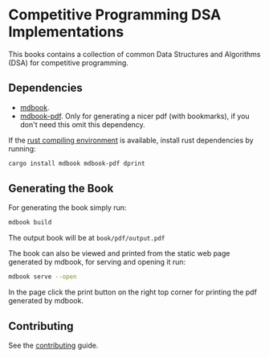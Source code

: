 # Competitive Programming DSA Implementations

This books contains a collection of common Data Structures and Algorithms (DSA)
for competitive programming.

## Dependencies

- [mdbook](https://github.com/rust-lang/mdBook).
- [mdbook-pdf](https://github.com/rust-lang/mdBook). Only for generating a nicer
  pdf (with bookmarks), if you don't need this omit this dependency.

If the [rust compiling environment](https://www.rust-lang.org/tools/install) is
available, install rust dependencies by running:

```bash
cargo install mdbook mdbook-pdf dprint
```

## Generating the Book

For generating the book simply run:

```bash
mdbook build
```

The output book will be at `book/pdf/output.pdf`

The book can also be viewed and printed from the static web page generated by
mdbook, for serving and opening it run:

```bash
mdbook serve --open
```

In the page click the print button on the right top corner for printing the pdf
generated by mdbook.

## Contributing

See the [contributing](CONTRIBUTING.md) guide.
